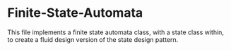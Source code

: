 # Finite-State-Automata

This file implements a finite state automata class, with a state class within, to create a fluid design version of the state design pattern.
